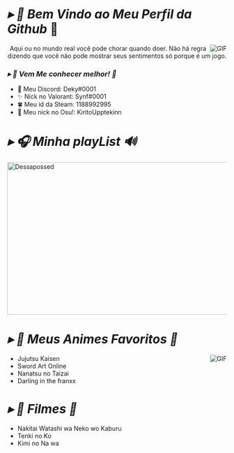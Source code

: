 
#                                                                    *▸ 🍂 Bem Vindo ao Meu Perfil da Github* 🍃

<img align="right" alt="GIF" src="https://cdn.discordapp.com/attachments/921306445893472266/960746895972659250/fe27642bd84316edb360eb875e3c926b.gif" />
<p align="center"> Aqui ou no mundo real você pode chorar quando doer. Não há regra dizendo que você não pode mostrar seus sentimentos só porque é um jogo.

###  *▸ 🚩 Vem Me conhecer melhor! 🎻*

- 🌱 Meu Discord: Deky#0001
- ✨ Nick no Valorant: Synf#0001
- 🍀 Meu id da Steam: 1188992995
- 🌠 Meu nick no Osu!: KiritoUpptekinn

#                                                                    *▸ 🎧 Minha playList 🔊*

</p>
<a href="https://open.spotify.com/user/31rixvqa36wivjxrxbh3exixi7vy" target="blank"><img align="center" src=https://i.pinimg.com/originals/46/2e/87/462e8760149728015a5e671e05becc6d.gif alt="Dessapossed" height="350" width="1012" /></a>
</p>     

#                                                                    *▸ 🔎 Meus Animes Favoritos 🎉*

<img align="right" alt="GIF" src="https://cdn.discordapp.com/attachments/930907069454888970/966905308289044480/98025eea0cffc301c68ca9366c7cea25.gif" />

- Jujutsu Kaisen
- Sword Art Online
- Nanatsu no Taizai
- Darling in the franxx
# *▸ 🎥 Filmes 📼*
- Nakitai Watashi wa Neko wo Kaburu
- Tenki no Ko
- Kimi no Na wa
